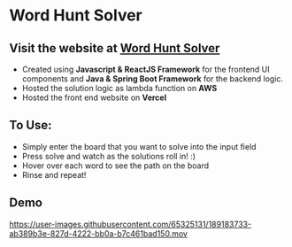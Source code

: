# Word Hunt Solver
## Visit the website at [Word Hunt Solver](https://word-hunt-solver.vercel.app)

- Created using **Javascript & ReactJS Framework** for the frontend UI components and **Java & Spring Boot Framework** for the backend logic. 
- Hosted the solution logic as lambda function on **AWS** 
- Hosted the front end website on **Vercel** 


## To Use:
- Simply enter the board that you want to solve into the input field
- Press solve and watch as the solutions roll in! :)
- Hover over each word to see the path on the board 
- Rinse and repeat!

## Demo
https://user-images.githubusercontent.com/65325131/189183733-ab389b3e-827d-4222-bb0a-b7c461bad150.mov

